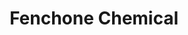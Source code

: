 ---
name: Fenchone Chemical
title: Fenchone Chemical
details:
  - detail:
      key: "Usage/Application"
      value: "Fragrance, Flavour, Pharma"
  - detail:
      key: "Packaging Size"
      value: "5,25,200 Kg"
  - detail:
      key: "Packaging Type"
      value: "Can,Barrel"
  - detail:
      key: "Specific Gravity"
      value: "0.9420 to 0.9480 (at 20 deg C)"
  - detail:
      key: "Brand"
      value: "Natural Aroma"
  - detail:
      key: "Physical State"
      value: "Liquid"
  - detail:
      key: "Boiling Point"
      value: "193.5 deg C"
  - detail:
      key: "Shelf Life"
      value: "2 Year"
  - detail:
      key: "Storage"
      value: "In cold place 2/8 deg C"
  - detail:
      key: "Assay"
      value: "98% (sum of enantiomers)"
  - detail:
      key: "Refractive index"
      value: "1.4600 to 1.4630 (at 20 deg C)"
  - detail:
      key: "Optical Rotation"
      value: "3 deg to 12 deg (at 20 deg C)"
  - detail:
      key: "Flammable Liquids"
      value: "(Category 3) (H226)"
  - detail:
      key: "Chemical Formula"
      value: "C10H16O"
  - detail:
      key: "Synonym"
      value: "( )-1,3,3-Trimethyl-2-norbornanone"
  - detail:
      key: "CAS Number"
      value: "1195-79-5"
  - detail:
      key: "Molar Mass"
      value: "152.23 g/mol"
  - detail:
      key: "Density"
      value: "948 kg/m3"
  - detail:
      key: "Classification"
      value: "Organic compound"
showOnHome: false
thumbnail: https://5.imimg.com/data5/SELLER/Default/2021/12/CZ/TC/JA/3823480/fenchone-chemical-500x500.png
productImages:
  - https://ucarecdn.com/8213c725-21d0-4ac0-ad5e-c1975c20032b/
category: natural isolates
---